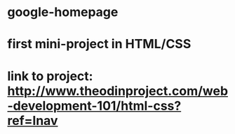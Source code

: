 # google-homepage
# first mini-project in HTML/CSS
# link to project: http://www.theodinproject.com/web-development-101/html-css?ref=lnav
